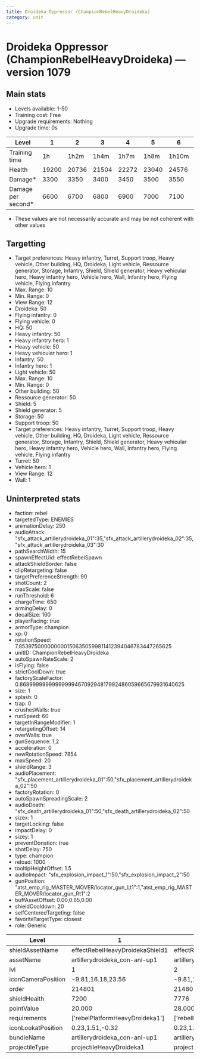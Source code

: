 ```yaml
---
title: Droideka Oppressor (ChampionRebelHeavyDroideka)
category: unit
---
```


# Droideka Oppressor (ChampionRebelHeavyDroideka) — version 1079

## Main stats

  * Levels available: 1-50
  * Training cost: Free
  * Upgrade requirements: Nothing
  * Upgrade time: 0s

|Level             |1    |2    |3    |4    |5    |6    |7    |8    |9    |10   |11   |12   |13   |14   |15   |16   |17   |18   |19   |20   |21   |22   |23   |24   |25   |26   |27   |28   |29   |30   |31   |32   |33   |34   |35   |36   |37   |38   |39   |40   |41   |42   |43   |44   |45   |46   |47   |48   |49   |50   |
|------------------|-----|-----|-----|-----|-----|-----|-----|-----|-----|-----|-----|-----|-----|-----|-----|-----|-----|-----|-----|-----|-----|-----|-----|-----|-----|-----|-----|-----|-----|-----|-----|-----|-----|-----|-----|-----|-----|-----|-----|-----|-----|-----|-----|-----|-----|-----|-----|-----|-----|-----|
|Training time     |1h   |1h2m |1h4m |1h7m |1h8m |1h10m|1h12m|1h15m|1h16m|1h18m|1h20m|1h23m|1h24m|1h26m|1h28m|1h31m|1h32m|1h34m|1h36m|1h39m|1h40m|1h42m|1h44m|1h47m|1h48m|1h50m|1h52m|1h55m|1h56m|1h58m|2h   |2h3m |2h4m |2h6m |2h8m |2h11m|2h12m|2h14m|2h16m|2h19m|2h19m|2h19m|2h19m|2h19m|2h19m|2h19m|2h19m|2h19m|2h19m|2h19m|
|Health            |19200|20736|21504|22272|23040|24576|25344|26112|26880|28416|29184|29952|30720|31488|32256|33024|33792|34560|35328|36096|36864|37632|38400|39168|39936|40704|41472|42240|43008|43776|44544|44928|45696|46080|46848|47232|48000|48768|49536|49920|50560|50880|51200|51840|52160|52480|53120|53440|53760|54400|
|Damage*           |3300 |3350 |3400 |3450 |3500 |3550 |3600 |3650 |3700 |3750 |3800 |3850 |3900 |3950 |4000 |4050 |4100 |4150 |4200 |4250 |4300 |4350 |4400 |4450 |4500 |4550 |4600 |4650 |4700 |4750 |4800 |4850 |4900 |4950 |5000 |5050 |5100 |5150 |5200 |5250 |5300 |5350 |5400 |5450 |5500 |5550 |5600 |5650 |5700 |5750 |
|Damage per second*|6600 |6700 |6800 |6900 |7000 |7100 |7200 |7300 |7400 |7500 |7600 |7700 |7800 |7900 |8000 |8100 |8200 |8300 |8400 |8500 |8600 |8700 |8800 |8900 |9000 |9100 |9200 |9300 |9400 |9500 |9600 |9700 |9800 |9900 |10000|10100|10200|10300|10400|10500|10600|10700|10800|10900|11000|11100|11200|11300|11400|11500|

* These values are not necessarily accurate and may be not coherent with other values

## Targetting

  * Target preferences: Heavy infantry, Turret, Support troop, Heavy vehicle, Other building, HQ, Droideka, Light vehicle, Ressource generator, Storage, Infantry, Shield, Shield generator, Heavy vehicular hero, Heavy infantry hero, Vehicle hero, Wall, Infantry hero, Flying vehicle, Flying infantry
  * Max. Range: 10
  * Min. Range: 0
  * View Range: 12
  * Droideka: 50
  * Flying infantry: 0
  * Flying vehicle: 0
  * HQ: 50
  * Heavy infantry: 50
  * Heavy infantry hero: 1
  * Heavy vehicle: 50
  * Heavy vehicular hero: 1
  * Infantry: 50
  * Infantry hero: 1
  * Light vehicle: 50
  * Max. Range: 10
  * Min. Range: 0
  * Other building: 50
  * Ressource generator: 50
  * Shield: 5
  * Shield generator: 5
  * Storage: 50
  * Support troop: 50
  * Target preferences: Heavy infantry, Turret, Support troop, Heavy vehicle, Other building, HQ, Droideka, Light vehicle, Ressource generator, Storage, Infantry, Shield, Shield generator, Heavy vehicular hero, Heavy infantry hero, Vehicle hero, Wall, Infantry hero, Flying vehicle, Flying infantry
  * Turret: 50
  * Vehicle hero: 1
  * View Range: 12
  * Wall: 1

## Uninterpreted stats

  * faction: rebel
  * targetedType: ENEMIES
  * animationDelay: 250
  * audioAttack: "sfx_attack_artillerydroideka_01":35,"sfx_attack_artillerydroideka_02":35,"sfx_attack_artillerydroideka_03":30
  * pathSearchWidth: 15
  * spawnEffectUid: effectRebelSpawn
  * attackShieldBorder: false
  * clipRetargeting: false
  * targetPreferenceStrength: 90
  * shotCount: 2
  * maxScale: false
  * runThreshold: 6
  * chargeTime: 650
  * armingDelay: 0
  * decalSize: 160
  * playerFacing: true
  * armorType: champion
  * xp: 0
  * rotationSpeed: 7.8539750000000001506350599811412394046783447265625
  * unitID: ChampionRebelHeavyDroideka
  * autoSpawnRateScale: 2
  * isFlying: false
  * strictCoolDown: true
  * factoryScaleFactor: 0.8689999999999999946709294817992486059665679931640625
  * size: 1
  * splash: 0
  * trap: 0
  * crushesWalls: true
  * runSpeed: 60
  * targetInRangeModifier: 1
  * retargetingOffset: 14
  * overWalls: true
  * gunSequence: 1,2
  * acceleration: 0
  * newRotationSpeed: 7854
  * maxSpeed: 20
  * shieldRange: 3
  * audioPlacement: "sfx_placement_artillerydroideka_01":50,"sfx_placement_artillerydroideka_02":50
  * factoryRotation: 0
  * autoSpawnSpreadingScale: 2
  * audioDeath: "sfx_death_artillerydroideka_01":50,"sfx_death_artillerydroideka_02":50
  * sizex: 1
  * targetLocking: false
  * impactDelay: 0
  * sizey: 1
  * preventDonation: true
  * shotDelay: 750
  * type: champion
  * reload: 1000
  * tooltipHeightOffset: 1.5
  * audioImpact: "sfx_explosion_impact_1":50,"sfx_explosion_impact_2":50
  * gunPosition: "atst_emp_rig_MASTER_MOVER/locator_gun_Lt1":1,"atst_emp_rig_MASTER_MOVER/locator_gun_Rt1":2
  * buffAssetOffset: 0.00,0.65,0.00
  * shieldCooldown: 20
  * selfCenteredTargeting: false
  * favoriteTargetType: closest
  * role: Generic

|Level             |1                              |2                              |3                              |4                              |5                              |6                              |7                              |8                              |9                              |10                              |11                              |12                              |13                              |14                              |15                              |16                              |17                              |18                              |19                              |20                              |21                              |22                              |23                              |24                              |25                              |26                              |27                              |28                              |29                              |30                              |31                              |32                              |33                              |34                              |35                              |36                              |37                              |38                              |39                              |40                              |41                              |42                              |43                              |44                              |45                              |46                              |47                              |48                              |49                              |50                              |
|------------------|-------------------------------|-------------------------------|-------------------------------|-------------------------------|-------------------------------|-------------------------------|-------------------------------|-------------------------------|-------------------------------|--------------------------------|--------------------------------|--------------------------------|--------------------------------|--------------------------------|--------------------------------|--------------------------------|--------------------------------|--------------------------------|--------------------------------|--------------------------------|--------------------------------|--------------------------------|--------------------------------|--------------------------------|--------------------------------|--------------------------------|--------------------------------|--------------------------------|--------------------------------|--------------------------------|--------------------------------|--------------------------------|--------------------------------|--------------------------------|--------------------------------|--------------------------------|--------------------------------|--------------------------------|--------------------------------|--------------------------------|--------------------------------|--------------------------------|--------------------------------|--------------------------------|--------------------------------|--------------------------------|--------------------------------|--------------------------------|--------------------------------|--------------------------------|
|shieldAssetName   |effectRebelHeavyDroidekaShield1|effectRebelHeavyDroidekaShield1|effectRebelHeavyDroidekaShield1|effectRebelHeavyDroidekaShield1|effectRebelHeavyDroidekaShield1|effectRebelHeavyDroidekaShield1|effectRebelHeavyDroidekaShield1|effectRebelHeavyDroidekaShield1|effectRebelHeavyDroidekaShield1|effectRebelHeavyDroidekaShield10|effectRebelHeavyDroidekaShield10|effectRebelHeavyDroidekaShield10|effectRebelHeavyDroidekaShield10|effectRebelHeavyDroidekaShield10|effectRebelHeavyDroidekaShield10|effectRebelHeavyDroidekaShield10|effectRebelHeavyDroidekaShield10|effectRebelHeavyDroidekaShield10|effectRebelHeavyDroidekaShield10|effectRebelHeavyDroidekaShield20|effectRebelHeavyDroidekaShield20|effectRebelHeavyDroidekaShield20|effectRebelHeavyDroidekaShield20|effectRebelHeavyDroidekaShield20|effectRebelHeavyDroidekaShield20|effectRebelHeavyDroidekaShield20|effectRebelHeavyDroidekaShield20|effectRebelHeavyDroidekaShield20|effectRebelHeavyDroidekaShield20|effectRebelHeavyDroidekaShield30|effectRebelHeavyDroidekaShield30|effectRebelHeavyDroidekaShield30|effectRebelHeavyDroidekaShield30|effectRebelHeavyDroidekaShield30|effectRebelHeavyDroidekaShield30|effectRebelHeavyDroidekaShield30|effectRebelHeavyDroidekaShield30|effectRebelHeavyDroidekaShield30|effectRebelHeavyDroidekaShield30|effectRebelHeavyDroidekaShield40|effectRebelHeavyDroidekaShield40|effectRebelHeavyDroidekaShield40|effectRebelHeavyDroidekaShield40|effectRebelHeavyDroidekaShield40|effectRebelHeavyDroidekaShield40|effectRebelHeavyDroidekaShield40|effectRebelHeavyDroidekaShield40|effectRebelHeavyDroidekaShield40|effectRebelHeavyDroidekaShield40|effectRebelHeavyDroidekaShield40|
|assetName         |artillerydroideka_con-ani-up1  |artillerydroideka_con-ani-up1  |artillerydroideka_con-ani-up1  |artillerydroideka_con-ani-up1  |artillerydroideka_con-ani-up1  |artillerydroideka_con-ani-up1  |artillerydroideka_con-ani-up1  |artillerydroideka_con-ani-up1  |artillerydroideka_con-ani-up1  |artillerydroideka_con-ani-up10  |artillerydroideka_con-ani-up10  |artillerydroideka_con-ani-up10  |artillerydroideka_con-ani-up10  |artillerydroideka_con-ani-up10  |artillerydroideka_con-ani-up10  |artillerydroideka_con-ani-up10  |artillerydroideka_con-ani-up10  |artillerydroideka_con-ani-up10  |artillerydroideka_con-ani-up10  |artillerydroideka_con-ani-up20  |artillerydroideka_con-ani-up20  |artillerydroideka_con-ani-up20  |artillerydroideka_con-ani-up20  |artillerydroideka_con-ani-up20  |artillerydroideka_con-ani-up20  |artillerydroideka_con-ani-up20  |artillerydroideka_con-ani-up20  |artillerydroideka_con-ani-up20  |artillerydroideka_con-ani-up20  |artillerydroideka_con-ani-up30  |artillerydroideka_con-ani-up30  |artillerydroideka_con-ani-up30  |artillerydroideka_con-ani-up30  |artillerydroideka_con-ani-up30  |artillerydroideka_con-ani-up30  |artillerydroideka_con-ani-up30  |artillerydroideka_con-ani-up30  |artillerydroideka_con-ani-up30  |artillerydroideka_con-ani-up30  |artillerydroideka_con-ani-up40  |artillerydroideka_con-ani-up40  |artillerydroideka_con-ani-up40  |artillerydroideka_con-ani-up40  |artillerydroideka_con-ani-up40  |artillerydroideka_con-ani-up40  |artillerydroideka_con-ani-up40  |artillerydroideka_con-ani-up40  |artillerydroideka_con-ani-up40  |artillerydroideka_con-ani-up40  |artillerydroideka_con-ani-up40  |
|lvl               |1                              |2                              |3                              |4                              |5                              |6                              |7                              |8                              |9                              |10                              |11                              |12                              |13                              |14                              |15                              |16                              |17                              |18                              |19                              |20                              |21                              |22                              |23                              |24                              |25                              |26                              |27                              |28                              |29                              |30                              |31                              |32                              |33                              |34                              |35                              |36                              |37                              |38                              |39                              |40                              |41                              |42                              |43                              |44                              |45                              |46                              |47                              |48                              |49                              |50                              |
|iconCameraPosition|-9.81,16.18,23.56              |-9.81,16.18,23.56              |-9.81,16.18,23.56              |-9.81,16.18,23.56              |-9.81,16.18,23.56              |-9.81,16.18,23.56              |-9.81,16.18,23.56              |-9.81,16.18,23.56              |-9.81,16.18,23.56              |-9.81,16.18,23.56               |-9.81,16.18,23.56               |-9.81,16.18,23.56               |-9.81,16.18,23.56               |-9.81,16.18,23.56               |-9.81,16.18,23.56               |-9.81,16.18,23.56               |-9.81,16.18,23.56               |-9.81,16.18,23.56               |-9.81,16.18,23.56               |-10.52,17.22,25.24              |-10.52,17.22,25.24              |-10.52,17.22,25.24              |-10.52,17.22,25.24              |-10.52,17.22,25.24              |-10.52,17.22,25.24              |-10.52,17.22,25.24              |-10.52,17.22,25.24              |-10.52,17.22,25.24              |-10.52,17.22,25.24              |-11.59,19.02,28.21              |-11.59,19.02,28.21              |-11.59,19.02,28.21              |-11.59,19.02,28.21              |-11.59,19.02,28.21              |-11.59,19.02,28.21              |-11.59,19.02,28.21              |-11.59,19.02,28.21              |-11.59,19.02,28.21              |-11.59,19.02,28.21              |-5.03,18.08,36.98               |-5.03,18.08,36.98               |-5.03,18.08,36.98               |-5.03,18.08,36.98               |-5.03,18.08,36.98               |-5.03,18.08,36.98               |-5.03,18.08,36.98               |-5.03,18.08,36.98               |-5.03,18.08,36.98               |-5.03,18.08,36.98               |-5.03,18.08,36.98               |
|order             |214801                         |214802                         |214803                         |214804                         |214805                         |214806                         |214807                         |214808                         |214809                         |214810                          |214811                          |214812                          |214813                          |214814                          |214815                          |214816                          |214817                          |214818                          |214819                          |214820                          |214821                          |214822                          |214823                          |214824                          |214825                          |214826                          |214827                          |214828                          |214829                          |214830                          |214831                          |214832                          |214833                          |214834                          |214835                          |214836                          |214837                          |214838                          |214839                          |214840                          |214841                          |214842                          |214843                          |214844                          |214845                          |214846                          |214847                          |214848                          |214849                          |214850                          |
|shieldHealth      |7200                           |7776                           |8064                           |8352                           |8640                           |9216                           |9504                           |9792                           |10080                          |10656                           |10944                           |11232                           |11520                           |11808                           |12096                           |12384                           |12672                           |12960                           |13248                           |13536                           |13824                           |14112                           |14400                           |14688                           |14976                           |15264                           |15552                           |15840                           |16128                           |16416                           |16704                           |16848                           |17136                           |17280                           |17568                           |17712                           |18000                           |18288                           |18576                           |18720                           |18960                           |19200                           |19440                           |19680                           |19920                           |20160                           |20400                           |20640                           |20880                           |21120                           |
|pointValue        |20.000                         |28.000                         |32.000                         |36.000                         |40.000                         |48.000                         |52.000                         |56.000                         |60.000                         |68.000                          |72.000                          |76.000                          |80.000                          |84.000                          |88.000                          |92.000                          |96.000                          |100.000                         |104.000                         |108.000                         |112.000                         |116.000                         |120.000                         |124.000                         |128.000                         |132.000                         |136.000                         |140.000                         |144.000                         |148.000                         |152.000                         |156.000                         |160.000                         |168.000                         |172.000                         |176.000                         |180.000                         |184.000                         |188.000                         |200.000                         |200.000                         |200.000                         |200.000                         |200.000                         |200.000                         |200.000                         |200.000                         |200.000                         |200.000                         |200.000                         |
|requirements      |['rebelPlatformHeavyDroideka1']|['rebelHQ9']                   |['rebelHQ9']                   |['rebelHQ9']                   |['rebelHQ9']                   |['rebelHQ9']                   |['rebelHQ9']                   |['rebelHQ9']                   |['rebelHQ9']                   |['rebelHQ9']                    |['rebelHQ9']                    |['rebelHQ9']                    |['rebelHQ9']                    |['rebelHQ9']                    |['rebelHQ9']                    |['rebelHQ9']                    |['rebelHQ9']                    |['rebelHQ9']                    |['rebelHQ9']                    |['rebelHQ9']                    |['rebelHQ10']                   |['rebelHQ10']                   |['rebelHQ10']                   |['rebelHQ10']                   |['rebelHQ10']                   |['rebelHQ10']                   |['rebelHQ10']                   |['rebelHQ10']                   |['rebelHQ10']                   |['rebelHQ10']                   |['rebelHQ10']                   |['rebelHQ10']                   |['rebelHQ10']                   |['rebelHQ10']                   |['rebelHQ10']                   |['rebelHQ10']                   |['rebelHQ10']                   |['rebelHQ10']                   |['rebelHQ10']                   |['rebelHQ10']                   |['rebelHQ10']                   |['rebelHQ10']                   |['rebelHQ10']                   |['rebelHQ10']                   |['rebelHQ10']                   |['rebelHQ10']                   |['rebelHQ10']                   |['rebelHQ10']                   |['rebelHQ10']                   |['rebelHQ10']                   |
|iconLookatPosition|0.23,1.51,-0.32                |0.23,1.51,-0.32                |0.23,1.51,-0.32                |0.23,1.51,-0.32                |0.23,1.51,-0.32                |0.23,1.51,-0.32                |0.23,1.51,-0.32                |0.23,1.51,-0.32                |0.23,1.51,-0.32                |0.23,1.51,-0.32                 |0.23,1.51,-0.32                 |0.23,1.51,-0.32                 |0.23,1.51,-0.32                 |0.23,1.51,-0.32                 |0.23,1.51,-0.32                 |0.23,1.51,-0.32                 |0.23,1.51,-0.32                 |0.23,1.51,-0.32                 |0.23,1.51,-0.32                 |0.23,1.51,-0.32                 |0.23,1.51,-0.32                 |0.23,1.51,-0.32                 |0.23,1.51,-0.32                 |0.23,1.51,-0.32                 |0.23,1.51,-0.32                 |0.23,1.51,-0.32                 |0.23,1.51,-0.32                 |0.23,1.51,-0.32                 |0.23,1.51,-0.32                 |0.4,1.52,-0.26                  |0.4,1.52,-0.26                  |0.4,1.52,-0.26                  |0.4,1.52,-0.26                  |0.4,1.52,-0.26                  |0.4,1.52,-0.26                  |0.4,1.52,-0.26                  |0.4,1.52,-0.26                  |0.4,1.52,-0.26                  |0.4,1.52,-0.26                  |0.27,1.61,-0.25                 |0.27,1.61,-0.25                 |0.27,1.61,-0.25                 |0.27,1.61,-0.25                 |0.27,1.61,-0.25                 |0.27,1.61,-0.25                 |0.27,1.61,-0.25                 |0.27,1.61,-0.25                 |0.27,1.61,-0.25                 |0.27,1.61,-0.25                 |0.27,1.61,-0.25                 |
|bundleName        |artillerydroideka_con-ani-up1  |artillerydroideka_con-ani-up1  |artillerydroideka_con-ani-up1  |artillerydroideka_con-ani-up1  |artillerydroideka_con-ani-up1  |artillerydroideka_con-ani-up1  |artillerydroideka_con-ani-up1  |artillerydroideka_con-ani-up1  |artillerydroideka_con-ani-up10 |artillerydroideka_con-ani-up10  |artillerydroideka_con-ani-up10  |artillerydroideka_con-ani-up10  |artillerydroideka_con-ani-up10  |artillerydroideka_con-ani-up10  |artillerydroideka_con-ani-up10  |artillerydroideka_con-ani-up10  |artillerydroideka_con-ani-up10  |artillerydroideka_con-ani-up10  |artillerydroideka_con-ani-up10  |artillerydroideka_con-ani-up20  |artillerydroideka_con-ani-up20  |artillerydroideka_con-ani-up20  |artillerydroideka_con-ani-up20  |artillerydroideka_con-ani-up20  |artillerydroideka_con-ani-up20  |artillerydroideka_con-ani-up20  |artillerydroideka_con-ani-up20  |artillerydroideka_con-ani-up20  |artillerydroideka_con-ani-up20  |artillerydroideka_con-ani-up30  |artillerydroideka_con-ani-up30  |artillerydroideka_con-ani-up30  |artillerydroideka_con-ani-up30  |artillerydroideka_con-ani-up30  |artillerydroideka_con-ani-up30  |artillerydroideka_con-ani-up30  |artillerydroideka_con-ani-up30  |artillerydroideka_con-ani-up30  |artillerydroideka_con-ani-up30  |artillerydroideka_con-ani-up40  |artillerydroideka_con-ani-up40  |artillerydroideka_con-ani-up40  |artillerydroideka_con-ani-up40  |artillerydroideka_con-ani-up40  |artillerydroideka_con-ani-up40  |artillerydroideka_con-ani-up40  |artillerydroideka_con-ani-up40  |artillerydroideka_con-ani-up40  |artillerydroideka_con-ani-up40  |artillerydroideka_con-ani-up40  |
|projectileType    |projectileHeavyDroideka1       |projectileHeavyDroideka1       |projectileHeavyDroideka1       |projectileHeavyDroideka1       |projectileHeavyDroideka2       |projectileHeavyDroideka2       |projectileHeavyDroideka2       |projectileHeavyDroideka2       |projectileHeavyDroideka3       |projectileHeavyDroideka3        |projectileHeavyDroideka3        |projectileHeavyDroideka3        |projectileHeavyDroideka4        |projectileHeavyDroideka4        |projectileHeavyDroideka4        |projectileHeavyDroideka4        |projectileHeavyDroideka5        |projectileHeavyDroideka5        |projectileHeavyDroideka5        |projectileHeavyDroideka5        |projectileHeavyDroideka6        |projectileHeavyDroideka6        |projectileHeavyDroideka6        |projectileHeavyDroideka6        |projectileHeavyDroideka7        |projectileHeavyDroideka7        |projectileHeavyDroideka7        |projectileHeavyDroideka7        |projectileHeavyDroideka8        |projectileHeavyDroideka8        |projectileHeavyDroideka8        |projectileHeavyDroideka8        |projectileHeavyDroideka9        |projectileHeavyDroideka9        |projectileHeavyDroideka9        |projectileHeavyDroideka9        |projectileHeavyDroideka10       |projectileHeavyDroideka10       |projectileHeavyDroideka10       |projectileHeavyDroideka10       |projectileHeavyDroideka10       |projectileHeavyDroideka10       |projectileHeavyDroideka10       |projectileHeavyDroideka10       |projectileHeavyDroideka10       |projectileHeavyDroideka10       |projectileHeavyDroideka10       |projectileHeavyDroideka10       |projectileHeavyDroideka10       |projectileHeavyDroideka10       |


